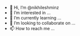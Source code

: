 - 👋 Hi, I’m @nikhileshminz
- 👀 I’m interested in ...
- 🌱 I’m currently learning ...
- 💞️ I’m looking to collaborate on ...
- 📫 How to reach me ...

<!---
nikhileshminz/nikhileshminz is a ✨ special ✨ repository because its `README.md` (this file) appears on your GitHub profile.
You can click the Preview link to take a look at your changes.
--->
